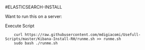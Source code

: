 #ELASTICSEARCH-INSTALL

Want to run this on a server:

Execute Script
```
    curl https://raw.githubusercontent.com/mdigiacomi/Usefull-Scripts/master/Kibana-Install-RH/runme.sh >> runme.sh
    sudo bash ./runme.sh
```